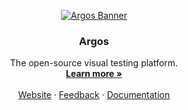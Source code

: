 <!-- PROJECT LOGO -->
<p align="center">
  <a href="https://github.com/argos-ci/argos">
   <img src="https://raw.githubusercontent.com/argos-ci/.github/main/profile/assets/banner.jpg" alt="Argos Banner">
  </a>

  <h3 align="center">Argos</h3>

  <p align="center">
    The open-source visual testing platform.
    <br />
    <a href="https://argos-ci.com"><strong>Learn more »</strong></a>
    <br />
    <br />
    <a href="https://argos-ci.com">Website</a>
    ·
    <a href="https://github.com/argos-ci/argos/issues">Feedback</a>
    ·
    <a href="https://argos-ci.com/docs">Documentation</a>
  </p>
</p>
